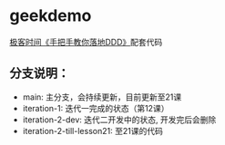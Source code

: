 # geekdemo
[极客时间《手把手教你落地DDD》](https://time.geekbang.org/column/intro/100311801?tab=intro)配套代码

## 分支说明：
- main: 主分支，会持续更新，目前更新至21课 
- iteration-1: 迭代一完成的状态（第12课）
- iteration-2-dev: 迭代二开发中的状态, 开发完后会删除
- iteration-2-till-lesson21: 至21课的代码
